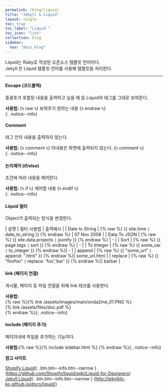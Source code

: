 ```yaml
---
permalink: /blog/liquid/
title: "Jekyll & Liquid"
layout: single
toc: true
toc_label: "Liquid "
toc_icon: "list"
collection: blog
sidebar:
  nav: "docs_blog"
---
```


Liquid는 Ruby로 작성된 오픈소스 템플릿 언어이다.  
Jekyll 은 Liquid 템플릿 언어를 사용해 템플릿을 처리한다.  

---

#### Escape (코드블럭)
중괄호가 포함된 내용을 출력하고 싶을 때 등 Liquid의 태그를 그대로 보여준다.  

**사용법:**
{`%` raw `%`} 보여주기 원하는 내용 {`%` endraw `%`}  
{: .notice--info}


#### Comment
태그 안의 내용을 출력하지 않는다.  

**사용법:**
{`%` comment `%`} 이내용은 화면에 출력되지 않는다. {`%` comment `%`}  
{: .notice--info}  



#### 논리제어 (if/else)  
조건에 따라 내용을 제어한다.

**사용법:**
{`%` if `%`} 제어할 내용 {`%` endif `%`}  
{: .notice--info}

#### Liquid 필터
Object가 출력되는 방식을 변경한다.

| 설명 | 필터 사용법 | 출력예시 |
| Date to String  |  {% raw %} {{ site.time `|` date_to_string }} {% endraw %} |  07 Nov 2008 |
| Data To JSON  | {% raw %} {{ site.data.projects `|` jsonify }} {% endraw %} | - |
| Sort  | {% raw %} {{ page.tags `|` sort }} {% endraw %} | - |
| To Integer  | {% raw %} {{ some_var `|` to_integer }} {% endraw %}| - |
| append  | {% raw %} {{ "some_url" `|` append: ".html" }} {% endraw %}| some_url.html |
| replace  | {% raw %} {{ "foofoo" `|` replace: 'foo','bar' }} {% endraw %}| barbar |


#### link (페이지 연결)
게시물, 페이지 등 파일 연결을 위해 link 태크를 사용한다.  

**사용법:**    
{% raw %}{% link /assets/images/main/onda2me_01.PNG %}    
{% link /assets/files/doc.pdf %}  
{% endraw %}{: .notice--info}

#### include (페이지 추가)
페이지내에 파일을 추가하는 기능이다.  

**사용법:**{% raw %}{% include sidebar.html %}
{% endraw %}{: .notice--info}


**참고 사이트**    

[Shopify Liquid](https://github.com/Shopify/liquid/wiki/Liquid-for-Designers){: .btn.btn--info.btn--narrow } (https://github.com/Shopify/liquid/wiki/Liquid-for-Designers)    
[Jekyll Liquid](http://jekyllrb-ko.github.io/docs/liquid/){: .btn.btn--info.btn--narrow } (http://jekyllrb-ko.github.io/docs/liquid/)